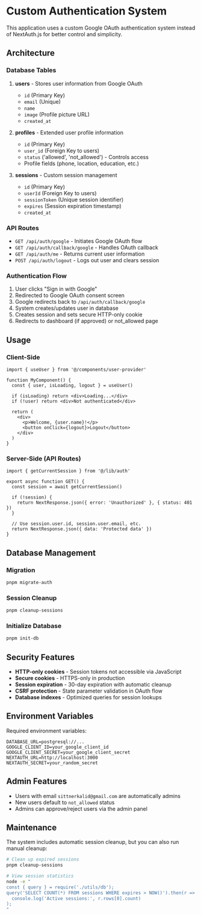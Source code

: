 # Custom Authentication System

This application uses a custom Google OAuth authentication system instead of NextAuth.js for better control and simplicity.

## Architecture

### Database Tables

1. **users** - Stores user information from Google OAuth
   - `id` (Primary Key)
   - `email` (Unique)
   - `name`
   - `image` (Profile picture URL)
   - `created_at`

2. **profiles** - Extended user profile information
   - `id` (Primary Key)
   - `user_id` (Foreign Key to users)
   - `status` ('allowed', 'not_allowed') - Controls access
   - Profile fields (phone, location, education, etc.)

3. **sessions** - Custom session management
   - `id` (Primary Key)
   - `userId` (Foreign Key to users)
   - `sessionToken` (Unique session identifier)
   - `expires` (Session expiration timestamp)
   - `created_at`

### API Routes

- `GET /api/auth/google` - Initiates Google OAuth flow
- `GET /api/auth/callback/google` - Handles OAuth callback
- `GET /api/auth/me` - Returns current user information
- `POST /api/auth/logout` - Logs out user and clears session

### Authentication Flow

1. User clicks "Sign in with Google"
2. Redirected to Google OAuth consent screen
3. Google redirects back to `/api/auth/callback/google`
4. System creates/updates user in database
5. Creates session and sets secure HTTP-only cookie
6. Redirects to dashboard (if approved) or not_allowed page

## Usage

### Client-Side

```tsx
import { useUser } from '@/components/user-provider'

function MyComponent() {
  const { user, isLoading, logout } = useUser()
  
  if (isLoading) return <div>Loading...</div>
  if (!user) return <div>Not authenticated</div>
  
  return (
    <div>
      <p>Welcome, {user.name}!</p>
      <button onClick={logout}>Logout</button>
    </div>
  )
}
```

### Server-Side (API Routes)

```tsx
import { getCurrentSession } from '@/lib/auth'

export async function GET() {
  const session = await getCurrentSession()
  
  if (!session) {
    return NextResponse.json({ error: 'Unauthorized' }, { status: 401 })
  }
  
  // Use session.user.id, session.user.email, etc.
  return NextResponse.json({ data: 'Protected data' })
}
```

## Database Management

### Migration
```bash
pnpm migrate-auth
```

### Session Cleanup
```bash
pnpm cleanup-sessions
```

### Initialize Database
```bash
pnpm init-db
```

## Security Features

- **HTTP-only cookies** - Session tokens not accessible via JavaScript
- **Secure cookies** - HTTPS-only in production
- **Session expiration** - 30-day expiration with automatic cleanup
- **CSRF protection** - State parameter validation in OAuth flow
- **Database indexes** - Optimized queries for session lookups

## Environment Variables

Required environment variables:

```env
DATABASE_URL=postgresql://...
GOOGLE_CLIENT_ID=your_google_client_id
GOOGLE_CLIENT_SECRET=your_google_client_secret
NEXTAUTH_URL=http://localhost:3000
NEXTAUTH_SECRET=your_random_secret
```

## Admin Features

- Users with email `sittnerkalid@gmail.com` are automatically admins
- New users default to `not_allowed` status
- Admins can approve/reject users via the admin panel

## Maintenance

The system includes automatic session cleanup, but you can also run manual cleanup:

```bash
# Clean up expired sessions
pnpm cleanup-sessions

# View session statistics
node -e "
const { query } = require('./utils/db');
query('SELECT COUNT(*) FROM sessions WHERE expires > NOW()').then(r => 
  console.log('Active sessions:', r.rows[0].count)
);
"
```

